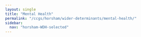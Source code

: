```yaml
---
layout: single
title: "Mental Health"
permalink: "/ccgs/horsham/wider-determinants/mental-health/"
sidebar:
  nav: "horsham-WDH-selected"
---
```


